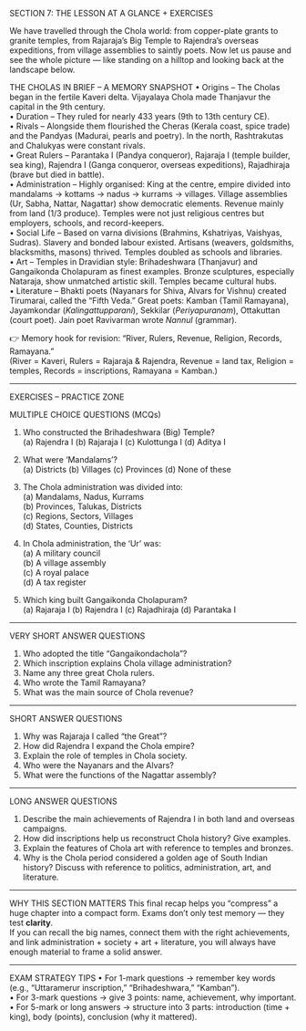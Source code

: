SECTION 7: THE LESSON AT A GLANCE + EXERCISES

We have travelled through the Chola world: from copper-plate grants to granite temples, from Rajaraja’s Big Temple to Rajendra’s overseas expeditions, from village assemblies to saintly poets. Now let us pause and see the whole picture — like standing on a hilltop and looking back at the landscape below.

THE CHOLAS IN BRIEF – A MEMORY SNAPSHOT
• Origins – The Cholas began in the fertile Kaveri delta. Vijayalaya Chola made Thanjavur the capital in the 9th century.  
• Duration – They ruled for nearly 433 years (9th to 13th century CE).  
• Rivals – Alongside them flourished the Cheras (Kerala coast, spice trade) and the Pandyas (Madurai, pearls and poetry). In the north, Rashtrakutas and Chalukyas were constant rivals.  
• Great Rulers – Parantaka I (Pandya conqueror), Rajaraja I (temple builder, sea king), Rajendra I (Ganga conqueror, overseas expeditions), Rajadhiraja (brave but died in battle).  
• Administration – Highly organised: King at the centre, empire divided into mandalams → kottams → nadus → kurrams → villages. Village assemblies (Ur, Sabha, Nattar, Nagattar) show democratic elements. Revenue mainly from land (1/3 produce). Temples were not just religious centres but employers, schools, and record-keepers.  
• Social Life – Based on varna divisions (Brahmins, Kshatriyas, Vaishyas, Sudras). Slavery and bonded labour existed. Artisans (weavers, goldsmiths, blacksmiths, masons) thrived. Temples doubled as schools and libraries.  
• Art – Temples in Dravidian style: Brihadeshwara (Thanjavur) and Gangaikonda Cholapuram as finest examples. Bronze sculptures, especially Nataraja, show unmatched artistic skill. Temples became cultural hubs.  
• Literature – Bhakti poets (Nayanars for Shiva, Alvars for Vishnu) created Tirumarai, called the “Fifth Veda.” Great poets: Kamban (Tamil Ramayana), Jayamkondar (*Kalingattupparani*), Sekkilar (*Periyapuranam*), Ottakuttan (court poet). Jain poet Ravivarman wrote *Nannul* (grammar).  

👉 Memory hook for revision: “River, Rulers, Revenue, Religion, Records, Ramayana.”  
(River = Kaveri, Rulers = Rajaraja & Rajendra, Revenue = land tax, Religion = temples, Records = inscriptions, Ramayana = Kamban.)

---

EXERCISES – PRACTICE ZONE

MULTIPLE CHOICE QUESTIONS (MCQs)
1. Who constructed the Brihadeshwara (Big) Temple?  
   (a) Rajendra I   (b) Rajaraja I   (c) Kulottunga I   (d) Aditya I  

2. What were ‘Mandalams’?  
   (a) Districts   (b) Villages   (c) Provinces   (d) None of these  

3. The Chola administration was divided into:  
   (a) Mandalams, Nadus, Kurrams  
   (b) Provinces, Talukas, Districts  
   (c) Regions, Sectors, Villages  
   (d) States, Counties, Districts  

4. In Chola administration, the ‘Ur’ was:  
   (a) A military council  
   (b) A village assembly  
   (c) A royal palace  
   (d) A tax register  

5. Which king built Gangaikonda Cholapuram?  
   (a) Rajaraja I   (b) Rajendra I   (c) Rajadhiraja   (d) Parantaka I  

---

VERY SHORT ANSWER QUESTIONS
1. Who adopted the title “Gangaikondachola”?  
2. Which inscription explains Chola village administration?  
3. Name any three great Chola rulers.  
4. Who wrote the Tamil Ramayana?  
5. What was the main source of Chola revenue?  

---

SHORT ANSWER QUESTIONS
1. Why was Rajaraja I called “the Great”?  
2. How did Rajendra I expand the Chola empire?  
3. Explain the role of temples in Chola society.  
4. Who were the Nayanars and the Alvars?  
5. What were the functions of the Nagattar assembly?  

---

LONG ANSWER QUESTIONS
1. Describe the main achievements of Rajendra I in both land and overseas campaigns.  
2. How did inscriptions help us reconstruct Chola history? Give examples.  
3. Explain the features of Chola art with reference to temples and bronzes.  
4. Why is the Chola period considered a golden age of South Indian history? Discuss with reference to politics, administration, art, and literature.  

---

WHY THIS SECTION MATTERS
This final recap helps you “compress” a huge chapter into a compact form. Exams don’t only test memory — they test **clarity**.  
If you can recall the big names, connect them with the right achievements, and link administration + society + art + literature, you will always have enough material to frame a solid answer.  

---

EXAM STRATEGY TIPS
• For 1-mark questions → remember key words (e.g., “Uttaramerur inscription,” “Brihadeshwara,” “Kamban”).  
• For 3-mark questions → give 3 points: name, achievement, why important.  
• For 5-mark or long answers → structure into 3 parts: introduction (time + king), body (points), conclusion (why it mattered).  
